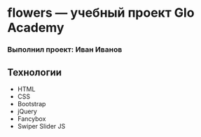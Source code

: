 # flowers — учебный проект Glo Academy 
### Выполнил проект: Иван Иванов 

## Технологии
- HTML 
- CSS 
- Bootstrap 
- jQuery 
- Fancybox 
- Swiper Slider JS 

